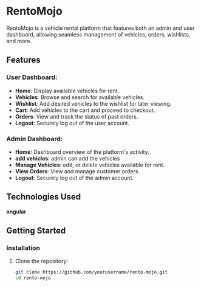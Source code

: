 

# RentoMojo

RentoMojo is a vehicle rental platform that features both an admin and user dashboard, allowing seamless management of vehicles, orders, wishlists, and more.

## Features

### User Dashboard:
- **Home**: Display available vehicles for rent.
- **Vehicles**: Browse and search for available vehicles.
- **Wishlist**: Add desired vehicles to the wishlist for later viewing.
- **Cart**: Add vehicles to the cart and proceed to checkout.
- **Orders**: View and track the status of past orders.
- **Logout**: Securely log out of the user account.

### Admin Dashboard:
- **Home**: Dashboard overview of the platform's activity.
- **add vehicles**: admin can add the vehicles
- **Manage Vehicles**:  edit, or delete vehicles available for rent.
- **View Orders**: View and manage customer orders.
- **Logout**: Securely log out of the admin account.

## Technologies Used
**angular**

## Getting Started



### Installation

1. Clone the repository:

   ```bash
   git clone https://github.com/yourusername/rento-mojo.git
   cd rento-mojo
